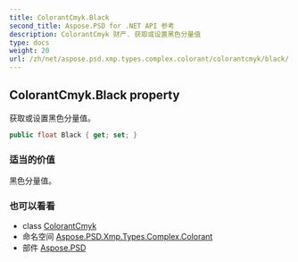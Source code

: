 ```yaml
---
title: ColorantCmyk.Black
second_title: Aspose.PSD for .NET API 参考
description: ColorantCmyk 财产. 获取或设置黑色分量值
type: docs
weight: 20
url: /zh/net/aspose.psd.xmp.types.complex.colorant/colorantcmyk/black/
---
```

## ColorantCmyk.Black property

获取或设置黑色分量值。

```csharp
public float Black { get; set; }
```

### 适当的价值

黑色分量值。

### 也可以看看

* class [ColorantCmyk](../)
* 命名空间 [Aspose.PSD.Xmp.Types.Complex.Colorant](../../colorantcmyk/)
* 部件 [Aspose.PSD](../../../)


